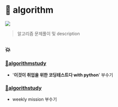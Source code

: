 # 📌 algorithm

<a href src = "https://pdg0526.tistory.com/category/algorithm"><img src = "https://cdn2.iconfinder.com/data/icons/artificial-intelligence-52/48/bl_1648_Brain_artificial_intelligence_face_computer_processor_connections-256.png">
</a>
> 알고리즘 문제풀이 및 description

## 💥

### [📁algorithmstudy](codingtest/README.md)
- '**이것이 취업을 위한 코딩테스트다 with python**' 부수기

### [📁algorithstudy](algorithmstudy/README.md)
- weekly mission 부수기
